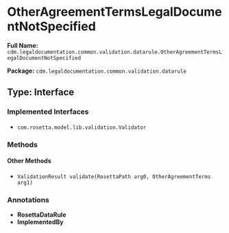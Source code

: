 # OtherAgreementTermsLegalDocumentNotSpecified

**Full Name:** `cdm.legaldocumentation.common.validation.datarule.OtherAgreementTermsLegalDocumentNotSpecified`

**Package:** `cdm.legaldocumentation.common.validation.datarule`

## Type: Interface

### Implemented Interfaces

- `com.rosetta.model.lib.validation.Validator`

### Methods

#### Other Methods

- `ValidationResult validate(RosettaPath arg0, OtherAgreementTerms arg1)`

### Annotations

- **RosettaDataRule**
- **ImplementedBy**


